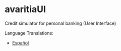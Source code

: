 # avaritiaUI

Credit simulator for personal banking (User Interface)

Language Translations:

+ [Español](assets/docs/translations/es/README_es_CO.md)